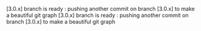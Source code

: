 [3.0.x] branch is ready : pushing another commit on branch [3.0.x] to make a beautiful git graph
[3.0.x] branch is ready : pushing another commit on branch [3.0.x] to make a beautiful git graph
